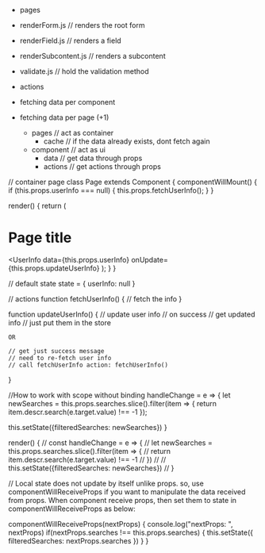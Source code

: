 - pages
 - renderForm.js // renders the root form
 - renderField.js // renders a field
 - renderSubcontent.js // renders a subcontent
 - validate.js // hold the validation method

 - actions
  - fetching data per component
  - fetching data per page (+1)
    - pages // act as container
      - cache // if the data already exists, dont fetch again
    - component // act as ui
      - data // get data through props
      - actions // get actions through props


// container page
class Page extends Component {
  componentWillMount() {
    if (this.props.userInfo === null) {
      this.props.fetchUserInfo();
    }
  }

  render() {
    return (
      <h1>Page title</h1>
      <UserInfo data={this.props.userInfo} onUpdate={this.props.updateUserInfo}
    );
  }
}


// default state
state = {
  userInfo: null
}

// actions
function fetchUserInfo() {
  // fetch the info
}

function updateUserInfo() {
  // update user info
  // on success
    // get updated info
    // just put them in the store

    OR

    // get just success message
    // need to re-fetch user info
    // call fetchUserInfo action: fetchUserInfo()
}


//How to work with scope without binding
handleChange = e => {
let newSearches = this.props.searches.slice().filter(item => {
   return   item.descr.search(e.target.value) !== -1
});

  this.setState({filteredSearches: newSearches})
}

render() {
  // const handleChange = e => {
  // let newSearches = this.props.searches.slice().filter(item => {
  //    return   item.descr.search(e.target.value) !== -1
  //   })
  //
  //   this.setState({filteredSearches: newSearches})
  // }


// Local state does not update by itself unlike props.
so, use componentWillReceiveProps if you want to manipulate the data received from props.
When component receive props, then set them to state in componentWillReceiveProps as below:

componentWillReceiveProps(nextProps) {
  console.log("nextProps: ", nextProps)
  if(nextProps.searches !== this.props.searches) {
    this.setState({
      filteredSearches: nextProps.searches
    })
  }
}
